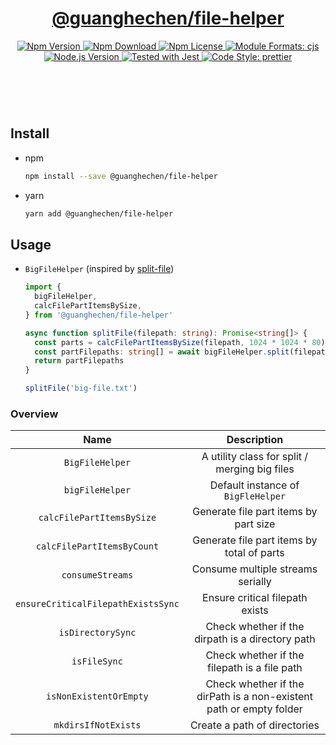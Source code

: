 <header>
  <h1 align="center">
    <a href="https://github.com/guanghechen/node-scaffolds/tree/main/packages/file-helper#readme">@guanghechen/file-helper</a>
  </h1>
  <div align="center">
    <a href="https://www.npmjs.com/package/@guanghechen/file-helper">
      <img
        alt="Npm Version"
        src="https://img.shields.io/npm/v/@guanghechen/file-helper.svg"
      />
    </a>
    <a href="https://www.npmjs.com/package/@guanghechen/file-helper">
      <img
        alt="Npm Download"
        src="https://img.shields.io/npm/dm/@guanghechen/file-helper.svg"
      />
    </a>
    <a href="https://www.npmjs.com/package/@guanghechen/file-helper">
      <img
        alt="Npm License"
        src="https://img.shields.io/npm/l/@guanghechen/file-helper.svg"
      />
    </a>
    <a href="#install">
      <img
        alt="Module Formats: cjs"
        src="https://img.shields.io/badge/module_formats-cjs-green.svg"
      />
    </a>
    <a href="https://github.com/nodejs/node">
      <img
        alt="Node.js Version"
        src="https://img.shields.io/node/v/@guanghechen/file-helper"
      />
    </a>
    <a href="https://github.com/facebook/jest">
      <img
        alt="Tested with Jest"
        src="https://img.shields.io/badge/tested_with-jest-9c465e.svg"
      />
    </a>
    <a href="https://github.com/prettier/prettier">
      <img
        alt="Code Style: prettier"
        src="https://img.shields.io/badge/code_style-prettier-ff69b4.svg?style=flat-square"
      />
    </a>
  </div>
</header>
<br/>


## Install

* npm

  ```bash
  npm install --save @guanghechen/file-helper
  ```

* yarn

  ```bash
  yarn add @guanghechen/file-helper
  ```

## Usage

* `BigFileHelper` (inspired by [split-file][])

  ```typescript
  import { 
    bigFileHelper, 
    calcFilePartItemsBySize,
  } from '@guanghechen/file-helper'

  async function splitFile(filepath: string): Promise<string[]> {
    const parts = calcFilePartItemsBySize(filepath, 1024 * 1024 * 80) // 80MB per chunk 
    const partFilepaths: string[] = await bigFileHelper.split(filepath, parts)
    return partFilepaths
  }

  splitFile('big-file.txt')
  ```

### Overview

Name                                | Description
:----------------------------------:|:----------------------------:
`BigFileHelper`                     | A utility class for split / merging big files
`bigFileHelper`                     | Default instance of `BigFleHelper`
`calcFilePartItemsBySize`           | Generate file part items by part size
`calcFilePartItemsByCount`          | Generate file part items by total of parts
`consumeStreams`                    | Consume multiple streams serially
`ensureCriticalFilepathExistsSync`  | Ensure critical filepath exists
`isDirectorySync`                   | Check whether if the dirpath is a directory path
`isFileSync`                        | Check whether if the filepath is a file path
`isNonExistentOrEmpty`              | Check whether if the dirPath is a non-existent path or empty folder
`mkdirsIfNotExists`                 | Create a path of directories


[homepage]: https://github.com/guanghechen/node-scaffolds/tree/main/packages/file-helper#readme
[split-file]: https://github.com/tomvlk/node-split-file
